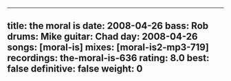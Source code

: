 
---
title: the moral is
date: 2008-04-26
bass:	Rob
drums:	Mike
guitar:	Chad
day: 2008-04-26
songs: [moral-is]
mixes: [moral-is2-mp3-719]
recordings: the-moral-is-636
rating: 8.0
best: false
definitive: false
weight: 0
---

